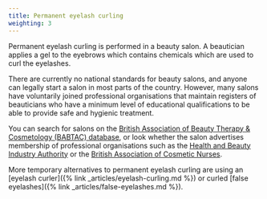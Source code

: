 ```yaml
---
title: Permanent eyelash curling
weighting: 3
---
```


Permanent eyelash curling is performed in a beauty salon. A beautician applies a gel to the eyebrows which contains chemicals which are used to curl the eyelashes.

There are currently no national standards for beauty salons, and anyone can legally start a salon in most parts of the country. However, many salons have voluntarily joined professional organisations that maintain registers of beauticians who have a minimum level of educational qualifications to be able to provide safe and hygienic treatment. 

You can search for salons on the [British Association of Beauty Therapy & Cosmetology (BABTAC) database](https://www.babtac.com/salons), or look whether the salon advertises membership of professional organisations such as the [Health and Beauty Industry Authority](https://www.habia.org/) or the [British Association of Cosmetic Nurses](https://www.bacn.org.uk/).

More temporary alternatives to permanent eyelash curling are using an [eyelash curler]({% link _articles/eyelash-curling.md %}) or curled [false eyelashes]({% link _articles/false-eyelashes.md %}).